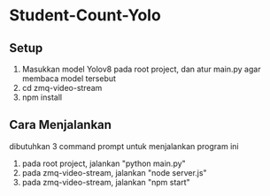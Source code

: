 ﻿# Student-Count-Yolo

## Setup
1. Masukkan model Yolov8 pada root project, dan atur main.py agar membaca model tersebut
2. cd zmq-video-stream
3. npm install

## Cara Menjalankan
dibutuhkan 3 command prompt untuk menjalankan program ini
1. pada root project, jalankan "python main.py"
2. pada zmq-video-stream, jalankan "node server.js"
3. pada zmq-video-stream, jalankan "npm start"
